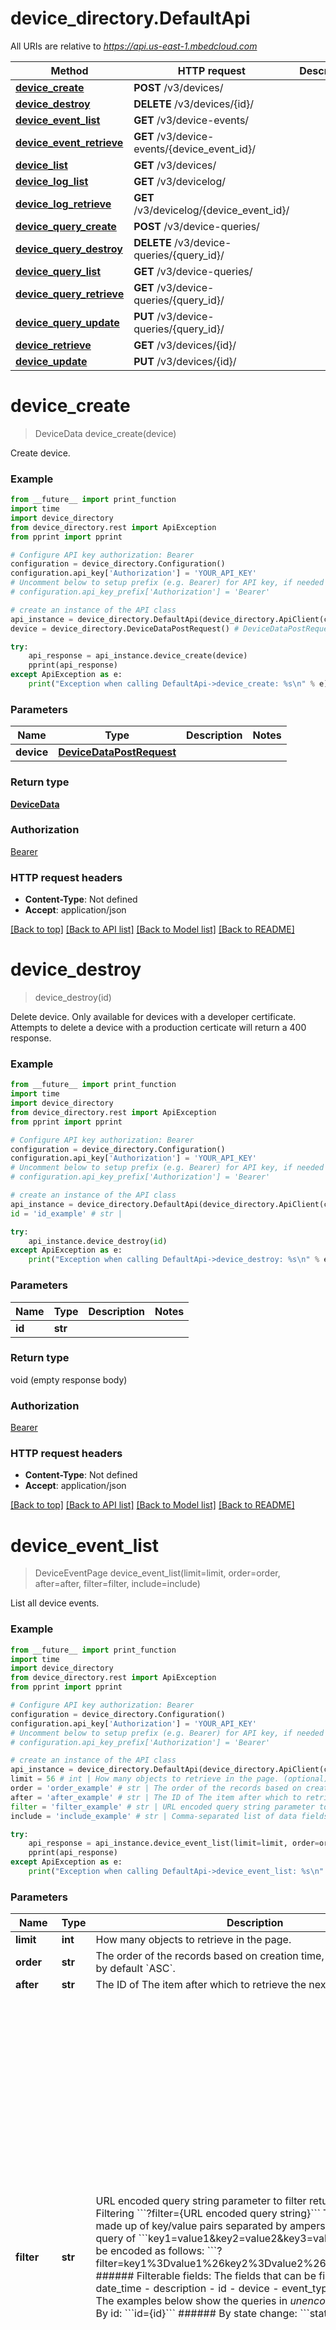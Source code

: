 # device_directory.DefaultApi

All URIs are relative to *https://api.us-east-1.mbedcloud.com*

Method | HTTP request | Description
------------- | ------------- | -------------
[**device_create**](DefaultApi.md#device_create) | **POST** /v3/devices/ | 
[**device_destroy**](DefaultApi.md#device_destroy) | **DELETE** /v3/devices/{id}/ | 
[**device_event_list**](DefaultApi.md#device_event_list) | **GET** /v3/device-events/ | 
[**device_event_retrieve**](DefaultApi.md#device_event_retrieve) | **GET** /v3/device-events/{device_event_id}/ | 
[**device_list**](DefaultApi.md#device_list) | **GET** /v3/devices/ | 
[**device_log_list**](DefaultApi.md#device_log_list) | **GET** /v3/devicelog/ | 
[**device_log_retrieve**](DefaultApi.md#device_log_retrieve) | **GET** /v3/devicelog/{device_event_id}/ | 
[**device_query_create**](DefaultApi.md#device_query_create) | **POST** /v3/device-queries/ | 
[**device_query_destroy**](DefaultApi.md#device_query_destroy) | **DELETE** /v3/device-queries/{query_id}/ | 
[**device_query_list**](DefaultApi.md#device_query_list) | **GET** /v3/device-queries/ | 
[**device_query_retrieve**](DefaultApi.md#device_query_retrieve) | **GET** /v3/device-queries/{query_id}/ | 
[**device_query_update**](DefaultApi.md#device_query_update) | **PUT** /v3/device-queries/{query_id}/ | 
[**device_retrieve**](DefaultApi.md#device_retrieve) | **GET** /v3/devices/{id}/ | 
[**device_update**](DefaultApi.md#device_update) | **PUT** /v3/devices/{id}/ | 


# **device_create**
> DeviceData device_create(device)



Create device.

### Example 
```python
from __future__ import print_function
import time
import device_directory
from device_directory.rest import ApiException
from pprint import pprint

# Configure API key authorization: Bearer
configuration = device_directory.Configuration()
configuration.api_key['Authorization'] = 'YOUR_API_KEY'
# Uncomment below to setup prefix (e.g. Bearer) for API key, if needed
# configuration.api_key_prefix['Authorization'] = 'Bearer'

# create an instance of the API class
api_instance = device_directory.DefaultApi(device_directory.ApiClient(configuration))
device = device_directory.DeviceDataPostRequest() # DeviceDataPostRequest | 

try: 
    api_response = api_instance.device_create(device)
    pprint(api_response)
except ApiException as e:
    print("Exception when calling DefaultApi->device_create: %s\n" % e)
```

### Parameters

Name | Type | Description  | Notes
------------- | ------------- | ------------- | -------------
 **device** | [**DeviceDataPostRequest**](DeviceDataPostRequest.md)|  | 

### Return type

[**DeviceData**](DeviceData.md)

### Authorization

[Bearer](../README.md#Bearer)

### HTTP request headers

 - **Content-Type**: Not defined
 - **Accept**: application/json

[[Back to top]](#) [[Back to API list]](../README.md#documentation-for-api-endpoints) [[Back to Model list]](../README.md#documentation-for-models) [[Back to README]](../README.md)

# **device_destroy**
> device_destroy(id)



Delete device. Only available for devices with a developer certificate. Attempts to delete a device with a production certicate will return a 400 response.

### Example 
```python
from __future__ import print_function
import time
import device_directory
from device_directory.rest import ApiException
from pprint import pprint

# Configure API key authorization: Bearer
configuration = device_directory.Configuration()
configuration.api_key['Authorization'] = 'YOUR_API_KEY'
# Uncomment below to setup prefix (e.g. Bearer) for API key, if needed
# configuration.api_key_prefix['Authorization'] = 'Bearer'

# create an instance of the API class
api_instance = device_directory.DefaultApi(device_directory.ApiClient(configuration))
id = 'id_example' # str | 

try: 
    api_instance.device_destroy(id)
except ApiException as e:
    print("Exception when calling DefaultApi->device_destroy: %s\n" % e)
```

### Parameters

Name | Type | Description  | Notes
------------- | ------------- | ------------- | -------------
 **id** | **str**|  | 

### Return type

void (empty response body)

### Authorization

[Bearer](../README.md#Bearer)

### HTTP request headers

 - **Content-Type**: Not defined
 - **Accept**: application/json

[[Back to top]](#) [[Back to API list]](../README.md#documentation-for-api-endpoints) [[Back to Model list]](../README.md#documentation-for-models) [[Back to README]](../README.md)

# **device_event_list**
> DeviceEventPage device_event_list(limit=limit, order=order, after=after, filter=filter, include=include)



List all device events.

### Example 
```python
from __future__ import print_function
import time
import device_directory
from device_directory.rest import ApiException
from pprint import pprint

# Configure API key authorization: Bearer
configuration = device_directory.Configuration()
configuration.api_key['Authorization'] = 'YOUR_API_KEY'
# Uncomment below to setup prefix (e.g. Bearer) for API key, if needed
# configuration.api_key_prefix['Authorization'] = 'Bearer'

# create an instance of the API class
api_instance = device_directory.DefaultApi(device_directory.ApiClient(configuration))
limit = 56 # int | How many objects to retrieve in the page. (optional)
order = 'order_example' # str | The order of the records based on creation time, `ASC` or `DESC`; by default `ASC`. (optional)
after = 'after_example' # str | The ID of The item after which to retrieve the next page. (optional)
filter = 'filter_example' # str | URL encoded query string parameter to filter returned data.  ##### Filtering ```?filter={URL encoded query string}```  The query string is made up of key/value pairs separated by ampersands. So for a query of ```key1=value1&key2=value2&key3=value3``` this would be encoded as follows: ```?filter=key1%3Dvalue1%26key2%3Dvalue2%26key3%3Dvalue3```  ###### Filterable fields:  The fields that can be filtered on are:  - date_time - description - id - device - event_type - state_change  The examples below show the queries in *unencoded* form.  ###### By id: ```id={id}```  ###### By state change: ```state_change=[True|False]```  ###### By event type: ```event_type={value}```  ###### On date-time fields: Date-time fields should be specified in UTC RFC3339 format ```YYYY-MM-DDThh:mm:ss.msZ```. There are three permitted variations:  * UTC RFC3339 with milliseconds e.g. 2016-11-30T16:25:12.1234Z * UTC RFC3339 without milliseconds e.g. 2016-11-30T16:25:12Z * UTC RFC3339 shortened - without milliseconds and punctuation e.g. 20161130T162512Z  Date-time filtering supports three operators:  * equality * greater than or equal to &ndash; field name suffixed with ```__gte``` * less than or equal to &ndash; field name suffixed with ```__lte```  Lower and upper limits to a date-time range may be specified by including both the ```__gte``` and ```__lte``` forms in the filter.  ```{field name}[|__lte|__gte]={UTC RFC3339 date-time}```  ##### Multi-field example  ```id=0158d38771f70000000000010010038c&state_change=True&date_time__gte=2016-11-30T16:25:12.1234Z```  Encoded:  ```?filter=id%3D0158d38771f70000000000010010038c%26state_change%3DTrue%26date_time__gte%3D2016-11-30T16%3A25%3A12.1234Z```  ##### Filtering with filter operators  String field filtering supports the following operators:  * equality: `__eq` * non-equality: `__neq` * in : `__in` * not in: `__nin`  For `__in` and `__nin` filters list of parameters must be comma-separated:  `event_type__in=update.device.device-created,update.device.device-updated` (optional)
include = 'include_example' # str | Comma-separated list of data fields to return. Currently supported: `total_count` (optional)

try: 
    api_response = api_instance.device_event_list(limit=limit, order=order, after=after, filter=filter, include=include)
    pprint(api_response)
except ApiException as e:
    print("Exception when calling DefaultApi->device_event_list: %s\n" % e)
```

### Parameters

Name | Type | Description  | Notes
------------- | ------------- | ------------- | -------------
 **limit** | **int**| How many objects to retrieve in the page. | [optional] 
 **order** | **str**| The order of the records based on creation time, &#x60;ASC&#x60; or &#x60;DESC&#x60;; by default &#x60;ASC&#x60;. | [optional] 
 **after** | **str**| The ID of The item after which to retrieve the next page. | [optional] 
 **filter** | **str**| URL encoded query string parameter to filter returned data.  ##### Filtering &#x60;&#x60;&#x60;?filter&#x3D;{URL encoded query string}&#x60;&#x60;&#x60;  The query string is made up of key/value pairs separated by ampersands. So for a query of &#x60;&#x60;&#x60;key1&#x3D;value1&amp;key2&#x3D;value2&amp;key3&#x3D;value3&#x60;&#x60;&#x60; this would be encoded as follows: &#x60;&#x60;&#x60;?filter&#x3D;key1%3Dvalue1%26key2%3Dvalue2%26key3%3Dvalue3&#x60;&#x60;&#x60;  ###### Filterable fields:  The fields that can be filtered on are:  - date_time - description - id - device - event_type - state_change  The examples below show the queries in *unencoded* form.  ###### By id: &#x60;&#x60;&#x60;id&#x3D;{id}&#x60;&#x60;&#x60;  ###### By state change: &#x60;&#x60;&#x60;state_change&#x3D;[True|False]&#x60;&#x60;&#x60;  ###### By event type: &#x60;&#x60;&#x60;event_type&#x3D;{value}&#x60;&#x60;&#x60;  ###### On date-time fields: Date-time fields should be specified in UTC RFC3339 format &#x60;&#x60;&#x60;YYYY-MM-DDThh:mm:ss.msZ&#x60;&#x60;&#x60;. There are three permitted variations:  * UTC RFC3339 with milliseconds e.g. 2016-11-30T16:25:12.1234Z * UTC RFC3339 without milliseconds e.g. 2016-11-30T16:25:12Z * UTC RFC3339 shortened - without milliseconds and punctuation e.g. 20161130T162512Z  Date-time filtering supports three operators:  * equality * greater than or equal to &amp;ndash; field name suffixed with &#x60;&#x60;&#x60;__gte&#x60;&#x60;&#x60; * less than or equal to &amp;ndash; field name suffixed with &#x60;&#x60;&#x60;__lte&#x60;&#x60;&#x60;  Lower and upper limits to a date-time range may be specified by including both the &#x60;&#x60;&#x60;__gte&#x60;&#x60;&#x60; and &#x60;&#x60;&#x60;__lte&#x60;&#x60;&#x60; forms in the filter.  &#x60;&#x60;&#x60;{field name}[|__lte|__gte]&#x3D;{UTC RFC3339 date-time}&#x60;&#x60;&#x60;  ##### Multi-field example  &#x60;&#x60;&#x60;id&#x3D;0158d38771f70000000000010010038c&amp;state_change&#x3D;True&amp;date_time__gte&#x3D;2016-11-30T16:25:12.1234Z&#x60;&#x60;&#x60;  Encoded:  &#x60;&#x60;&#x60;?filter&#x3D;id%3D0158d38771f70000000000010010038c%26state_change%3DTrue%26date_time__gte%3D2016-11-30T16%3A25%3A12.1234Z&#x60;&#x60;&#x60;  ##### Filtering with filter operators  String field filtering supports the following operators:  * equality: &#x60;__eq&#x60; * non-equality: &#x60;__neq&#x60; * in : &#x60;__in&#x60; * not in: &#x60;__nin&#x60;  For &#x60;__in&#x60; and &#x60;__nin&#x60; filters list of parameters must be comma-separated:  &#x60;event_type__in&#x3D;update.device.device-created,update.device.device-updated&#x60; | [optional] 
 **include** | **str**| Comma-separated list of data fields to return. Currently supported: &#x60;total_count&#x60; | [optional] 

### Return type

[**DeviceEventPage**](DeviceEventPage.md)

### Authorization

[Bearer](../README.md#Bearer)

### HTTP request headers

 - **Content-Type**: Not defined
 - **Accept**: application/json

[[Back to top]](#) [[Back to API list]](../README.md#documentation-for-api-endpoints) [[Back to Model list]](../README.md#documentation-for-models) [[Back to README]](../README.md)

# **device_event_retrieve**
> DeviceEventData device_event_retrieve(device_event_id)



Retrieve device event.

### Example 
```python
from __future__ import print_function
import time
import device_directory
from device_directory.rest import ApiException
from pprint import pprint

# Configure API key authorization: Bearer
configuration = device_directory.Configuration()
configuration.api_key['Authorization'] = 'YOUR_API_KEY'
# Uncomment below to setup prefix (e.g. Bearer) for API key, if needed
# configuration.api_key_prefix['Authorization'] = 'Bearer'

# create an instance of the API class
api_instance = device_directory.DefaultApi(device_directory.ApiClient(configuration))
device_event_id = 'device_event_id_example' # str | 

try: 
    api_response = api_instance.device_event_retrieve(device_event_id)
    pprint(api_response)
except ApiException as e:
    print("Exception when calling DefaultApi->device_event_retrieve: %s\n" % e)
```

### Parameters

Name | Type | Description  | Notes
------------- | ------------- | ------------- | -------------
 **device_event_id** | **str**|  | 

### Return type

[**DeviceEventData**](DeviceEventData.md)

### Authorization

[Bearer](../README.md#Bearer)

### HTTP request headers

 - **Content-Type**: Not defined
 - **Accept**: application/json

[[Back to top]](#) [[Back to API list]](../README.md#documentation-for-api-endpoints) [[Back to Model list]](../README.md#documentation-for-models) [[Back to README]](../README.md)

# **device_list**
> DevicePage device_list(limit=limit, order=order, after=after, filter=filter, include=include)



List all devices.

### Example 
```python
from __future__ import print_function
import time
import device_directory
from device_directory.rest import ApiException
from pprint import pprint

# Configure API key authorization: Bearer
configuration = device_directory.Configuration()
configuration.api_key['Authorization'] = 'YOUR_API_KEY'
# Uncomment below to setup prefix (e.g. Bearer) for API key, if needed
# configuration.api_key_prefix['Authorization'] = 'Bearer'

# create an instance of the API class
api_instance = device_directory.DefaultApi(device_directory.ApiClient(configuration))
limit = 56 # int | How many objects to retrieve in the page. (optional)
order = 'order_example' # str | The order of the records based on creation time, `ASC` or `DESC`; by default `ASC`. (optional)
after = 'after_example' # str | The ID of The item after which to retrieve the next page. (optional)
filter = 'filter_example' # str | URL encoded query string parameter to filter returned data.  ##### Filtering ```?filter={URL encoded query string}```  The query string is made up of key/value pairs separated by ampersands. So for a query of ```key1=value1&key2=value2&key3=value3``` this would be encoded as follows: ```?filter=key1%3Dvalue1%26key2%3Dvalue2%26key3%3Dvalue3```  ###### Filterable fields:  The below table lists all the fields that can be filtered on with certain filters:  |           Field           | = / __eq / __neq | __in /  __nin | __lte / __gte | |:-------------------------:|:----------------:|:-------------:|:-------------:| |         account_id        |         ✓        |       ✓       |               | |        auto_update        |         ✓        |               |               | | bootstrap_expiration_date |         ✓        |       ✓       |       ✓       | |   bootstrapped_timestamp  |         ✓        |       ✓       |       ✓       | |           ca_id           |         ✓        |       ✓       |               | | connector_expiration_date |         ✓        |       ✓       |       ✓       | |         created_at        |         ✓        |       ✓       |       ✓       | |     custom_attributes     |         ✓        |               |               | |       deployed_state      |         ✓        |       ✓       |               | |         deployment        |         ✓        |       ✓       |               | |        description        |         ✓        |       ✓       |               | |        device_class       |         ✓        |       ✓       |               | |   device_execution_mode   |         ✓        |               |               | |         device_key        |         ✓        |       ✓       |               | |       endpoint_name       |         ✓        |       ✓       |               | |       endpoint_type       |         ✓        |       ✓       |               | |  enrolment_list_timestamp |         ✓        |       ✓       |       ✓       | |            etag           |         ✓        |       ✓       |       ✓       | |     firmware_checksum     |         ✓        |       ✓       |               | |        host_gateway       |         ✓        |       ✓       |               | |             id            |         ✓        |       ✓       |               | |          manifest         |         ✓        |       ✓       |               | |     manifest_timestamp    |         ✓        |       ✓       |       ✓       | |         mechanism         |         ✓        |       ✓       |               | |       mechanism_url       |         ✓        |       ✓       |               | |            name           |         ✓        |       ✓       |               | |       serial_number       |         ✓        |       ✓       |               | |           state           |         ✓        |       ✓       |               | |         updated_at        |         ✓        |       ✓       |       ✓       | |         vendor_id         |         ✓        |       ✓       |               |   The examples below show the queries in *unencoded* form.  ###### By device properties (all properties are filterable): ```state=[unenrolled|cloud_enrolling|bootstrapped|registered]```  ```device_class={value}```  ###### On date-time fields: Date-time fields should be specified in UTC RFC3339 format ```YYYY-MM-DDThh:mm:ss.msZ```. There are three permitted variations:  * UTC RFC3339 with milliseconds e.g. 2016-11-30T16:25:12.1234Z * UTC RFC3339 without milliseconds e.g. 2016-11-30T16:25:12Z * UTC RFC3339 shortened - without milliseconds and punctuation e.g. 20161130T162512Z  Date-time filtering supports three operators:  * equality * greater than or equal to &ndash; field name suffixed with ```__gte``` * less than or equal to &ndash; field name suffixed with ```__lte```  Lower and upper limits to a date-time range may be specified by including both the ```__gte``` and ```__lte``` forms in the filter.  ```{field name}[|__lte|__gte]={UTC RFC3339 date-time}```  ###### On device custom attributes:  ```custom_attributes__{param}={value}``` ```custom_attributes__tag=TAG1```  ##### Multi-field example  ```state=bootstrapped&created_at__gte=2016-11-30T16:25:12.1234Z&created_at__lte=2016-12-30T00:00:00Z```  Encoded:  ```?filter=state%3Dbootstrapped%26created_at__gte%3D2016-11-30T16%3A25%3A12.1234Z%26created_at__lte%3D2016-11-30T00%3A00%3A00Z```  ##### Filtering with filter operators  String field filtering supports the following operators:  * equality: `__eq` * non-equality: `__neq` * in : `__in` * not in: `__nin`  For `__in` and `__nin` filters list of parameters must be comma-separated:  `state__nin=unenrolled,dergistered` (optional)
include = 'include_example' # str | Comma-separated list of data fields to return. Currently supported: `total_count`. (optional)

try: 
    api_response = api_instance.device_list(limit=limit, order=order, after=after, filter=filter, include=include)
    pprint(api_response)
except ApiException as e:
    print("Exception when calling DefaultApi->device_list: %s\n" % e)
```

### Parameters

Name | Type | Description  | Notes
------------- | ------------- | ------------- | -------------
 **limit** | **int**| How many objects to retrieve in the page. | [optional] 
 **order** | **str**| The order of the records based on creation time, &#x60;ASC&#x60; or &#x60;DESC&#x60;; by default &#x60;ASC&#x60;. | [optional] 
 **after** | **str**| The ID of The item after which to retrieve the next page. | [optional] 
 **filter** | **str**| URL encoded query string parameter to filter returned data.  ##### Filtering &#x60;&#x60;&#x60;?filter&#x3D;{URL encoded query string}&#x60;&#x60;&#x60;  The query string is made up of key/value pairs separated by ampersands. So for a query of &#x60;&#x60;&#x60;key1&#x3D;value1&amp;key2&#x3D;value2&amp;key3&#x3D;value3&#x60;&#x60;&#x60; this would be encoded as follows: &#x60;&#x60;&#x60;?filter&#x3D;key1%3Dvalue1%26key2%3Dvalue2%26key3%3Dvalue3&#x60;&#x60;&#x60;  ###### Filterable fields:  The below table lists all the fields that can be filtered on with certain filters:  |           Field           | &#x3D; / __eq / __neq | __in /  __nin | __lte / __gte | |:-------------------------:|:----------------:|:-------------:|:-------------:| |         account_id        |         ✓        |       ✓       |               | |        auto_update        |         ✓        |               |               | | bootstrap_expiration_date |         ✓        |       ✓       |       ✓       | |   bootstrapped_timestamp  |         ✓        |       ✓       |       ✓       | |           ca_id           |         ✓        |       ✓       |               | | connector_expiration_date |         ✓        |       ✓       |       ✓       | |         created_at        |         ✓        |       ✓       |       ✓       | |     custom_attributes     |         ✓        |               |               | |       deployed_state      |         ✓        |       ✓       |               | |         deployment        |         ✓        |       ✓       |               | |        description        |         ✓        |       ✓       |               | |        device_class       |         ✓        |       ✓       |               | |   device_execution_mode   |         ✓        |               |               | |         device_key        |         ✓        |       ✓       |               | |       endpoint_name       |         ✓        |       ✓       |               | |       endpoint_type       |         ✓        |       ✓       |               | |  enrolment_list_timestamp |         ✓        |       ✓       |       ✓       | |            etag           |         ✓        |       ✓       |       ✓       | |     firmware_checksum     |         ✓        |       ✓       |               | |        host_gateway       |         ✓        |       ✓       |               | |             id            |         ✓        |       ✓       |               | |          manifest         |         ✓        |       ✓       |               | |     manifest_timestamp    |         ✓        |       ✓       |       ✓       | |         mechanism         |         ✓        |       ✓       |               | |       mechanism_url       |         ✓        |       ✓       |               | |            name           |         ✓        |       ✓       |               | |       serial_number       |         ✓        |       ✓       |               | |           state           |         ✓        |       ✓       |               | |         updated_at        |         ✓        |       ✓       |       ✓       | |         vendor_id         |         ✓        |       ✓       |               |   The examples below show the queries in *unencoded* form.  ###### By device properties (all properties are filterable): &#x60;&#x60;&#x60;state&#x3D;[unenrolled|cloud_enrolling|bootstrapped|registered]&#x60;&#x60;&#x60;  &#x60;&#x60;&#x60;device_class&#x3D;{value}&#x60;&#x60;&#x60;  ###### On date-time fields: Date-time fields should be specified in UTC RFC3339 format &#x60;&#x60;&#x60;YYYY-MM-DDThh:mm:ss.msZ&#x60;&#x60;&#x60;. There are three permitted variations:  * UTC RFC3339 with milliseconds e.g. 2016-11-30T16:25:12.1234Z * UTC RFC3339 without milliseconds e.g. 2016-11-30T16:25:12Z * UTC RFC3339 shortened - without milliseconds and punctuation e.g. 20161130T162512Z  Date-time filtering supports three operators:  * equality * greater than or equal to &amp;ndash; field name suffixed with &#x60;&#x60;&#x60;__gte&#x60;&#x60;&#x60; * less than or equal to &amp;ndash; field name suffixed with &#x60;&#x60;&#x60;__lte&#x60;&#x60;&#x60;  Lower and upper limits to a date-time range may be specified by including both the &#x60;&#x60;&#x60;__gte&#x60;&#x60;&#x60; and &#x60;&#x60;&#x60;__lte&#x60;&#x60;&#x60; forms in the filter.  &#x60;&#x60;&#x60;{field name}[|__lte|__gte]&#x3D;{UTC RFC3339 date-time}&#x60;&#x60;&#x60;  ###### On device custom attributes:  &#x60;&#x60;&#x60;custom_attributes__{param}&#x3D;{value}&#x60;&#x60;&#x60; &#x60;&#x60;&#x60;custom_attributes__tag&#x3D;TAG1&#x60;&#x60;&#x60;  ##### Multi-field example  &#x60;&#x60;&#x60;state&#x3D;bootstrapped&amp;created_at__gte&#x3D;2016-11-30T16:25:12.1234Z&amp;created_at__lte&#x3D;2016-12-30T00:00:00Z&#x60;&#x60;&#x60;  Encoded:  &#x60;&#x60;&#x60;?filter&#x3D;state%3Dbootstrapped%26created_at__gte%3D2016-11-30T16%3A25%3A12.1234Z%26created_at__lte%3D2016-11-30T00%3A00%3A00Z&#x60;&#x60;&#x60;  ##### Filtering with filter operators  String field filtering supports the following operators:  * equality: &#x60;__eq&#x60; * non-equality: &#x60;__neq&#x60; * in : &#x60;__in&#x60; * not in: &#x60;__nin&#x60;  For &#x60;__in&#x60; and &#x60;__nin&#x60; filters list of parameters must be comma-separated:  &#x60;state__nin&#x3D;unenrolled,dergistered&#x60; | [optional] 
 **include** | **str**| Comma-separated list of data fields to return. Currently supported: &#x60;total_count&#x60;. | [optional] 

### Return type

[**DevicePage**](DevicePage.md)

### Authorization

[Bearer](../README.md#Bearer)

### HTTP request headers

 - **Content-Type**: Not defined
 - **Accept**: application/json

[[Back to top]](#) [[Back to API list]](../README.md#documentation-for-api-endpoints) [[Back to Model list]](../README.md#documentation-for-models) [[Back to README]](../README.md)

# **device_log_list**
> DeviceEventPage device_log_list(limit=limit, order=order, after=after, filter=filter, include=include)



DEPRECATED: List all device events. Use `/v3/device-events/` instead.

### Example 
```python
from __future__ import print_function
import time
import device_directory
from device_directory.rest import ApiException
from pprint import pprint

# Configure API key authorization: Bearer
configuration = device_directory.Configuration()
configuration.api_key['Authorization'] = 'YOUR_API_KEY'
# Uncomment below to setup prefix (e.g. Bearer) for API key, if needed
# configuration.api_key_prefix['Authorization'] = 'Bearer'

# create an instance of the API class
api_instance = device_directory.DefaultApi(device_directory.ApiClient(configuration))
limit = 56 # int | How many objects to retrieve in the page. (optional)
order = 'order_example' # str | The order of the records based on creation time, `ASC` or `DESC`; by default `ASC`. (optional)
after = 'after_example' # str | The ID of The item after which to retrieve the next page. (optional)
filter = 'filter_example' # str | URL encoded query string parameter to filter returned data.  ##### Filtering ```?filter={URL encoded query string}```  The query string is made up of key/value pairs separated by ampersands. So for a query of ```key1=value1&key2=value2&key3=value3``` this would be encoded as follows: ```?filter=key1%3Dvalue1%26key2%3Dvalue2%26key3%3Dvalue3```  ###### Filterable fields:  The below table lists all the fields that can be filtered on with certain filters:  |     Field    | = / __eq / __neq | __in /  __nin | __lte / __gte | |:------------:|:----------------:|:-------------:|:-------------:| |   date_time  |         ✓        |       ✓       |       ✓       | |  description |         ✓        |       ✓       |               | |      id      |         ✓        |       ✓       |               | |    device    |         ✓        |       ✓       |               | |  event_type  |         ✓        |       ✓       |               | | state_change |         ✓        |               |               |   The examples below show the queries in *unencoded* form.  ###### By id: ```id={id}```  ###### By state change: ```state_change=[True|False]```  ###### By event type: ```event_type={value}```  ###### On date-time fields: Date-time fields should be specified in UTC RFC3339 format ```YYYY-MM-DDThh:mm:ss.msZ```. There are three permitted variations:  * UTC RFC3339 with milliseconds e.g. 2016-11-30T16:25:12.1234Z * UTC RFC3339 without milliseconds e.g. 2016-11-30T16:25:12Z * UTC RFC3339 shortened - without milliseconds and punctuation e.g. 20161130T162512Z  Date-time filtering supports three operators:  * equality * greater than or equal to &ndash; field name suffixed with ```__gte``` * less than or equal to &ndash; field name suffixed with ```__lte```  Lower and upper limits to a date-time range may be specified by including both the ```__gte``` and ```__lte``` forms in the filter.  ```{field name}[|__lte|__gte]={UTC RFC3339 date-time}```  ##### Multi-field example  ```id=0158d38771f70000000000010010038c&state_change=True&date_time__gte=2016-11-30T16:25:12.1234Z```  Encoded:  ```?filter=id%3D0158d38771f70000000000010010038c%26state_change%3DTrue%26date_time__gte%3D2016-11-30T16%3A25%3A12.1234Z```  ##### Filtering with filter operators  String field filtering supports the following operators:  * equality: `__eq` * non-equality: `__neq` * in : `__in` * not in: `__nin`  For `__in` and `__nin` filters list of parameters must be comma-separated:  `event_type__in=update.device.device-created,update.device.device-updated` (optional)
include = 'include_example' # str | Comma-separated list of data fields to return. Currently supported: `total_count`. (optional)

try: 
    api_response = api_instance.device_log_list(limit=limit, order=order, after=after, filter=filter, include=include)
    pprint(api_response)
except ApiException as e:
    print("Exception when calling DefaultApi->device_log_list: %s\n" % e)
```

### Parameters

Name | Type | Description  | Notes
------------- | ------------- | ------------- | -------------
 **limit** | **int**| How many objects to retrieve in the page. | [optional] 
 **order** | **str**| The order of the records based on creation time, &#x60;ASC&#x60; or &#x60;DESC&#x60;; by default &#x60;ASC&#x60;. | [optional] 
 **after** | **str**| The ID of The item after which to retrieve the next page. | [optional] 
 **filter** | **str**| URL encoded query string parameter to filter returned data.  ##### Filtering &#x60;&#x60;&#x60;?filter&#x3D;{URL encoded query string}&#x60;&#x60;&#x60;  The query string is made up of key/value pairs separated by ampersands. So for a query of &#x60;&#x60;&#x60;key1&#x3D;value1&amp;key2&#x3D;value2&amp;key3&#x3D;value3&#x60;&#x60;&#x60; this would be encoded as follows: &#x60;&#x60;&#x60;?filter&#x3D;key1%3Dvalue1%26key2%3Dvalue2%26key3%3Dvalue3&#x60;&#x60;&#x60;  ###### Filterable fields:  The below table lists all the fields that can be filtered on with certain filters:  |     Field    | &#x3D; / __eq / __neq | __in /  __nin | __lte / __gte | |:------------:|:----------------:|:-------------:|:-------------:| |   date_time  |         ✓        |       ✓       |       ✓       | |  description |         ✓        |       ✓       |               | |      id      |         ✓        |       ✓       |               | |    device    |         ✓        |       ✓       |               | |  event_type  |         ✓        |       ✓       |               | | state_change |         ✓        |               |               |   The examples below show the queries in *unencoded* form.  ###### By id: &#x60;&#x60;&#x60;id&#x3D;{id}&#x60;&#x60;&#x60;  ###### By state change: &#x60;&#x60;&#x60;state_change&#x3D;[True|False]&#x60;&#x60;&#x60;  ###### By event type: &#x60;&#x60;&#x60;event_type&#x3D;{value}&#x60;&#x60;&#x60;  ###### On date-time fields: Date-time fields should be specified in UTC RFC3339 format &#x60;&#x60;&#x60;YYYY-MM-DDThh:mm:ss.msZ&#x60;&#x60;&#x60;. There are three permitted variations:  * UTC RFC3339 with milliseconds e.g. 2016-11-30T16:25:12.1234Z * UTC RFC3339 without milliseconds e.g. 2016-11-30T16:25:12Z * UTC RFC3339 shortened - without milliseconds and punctuation e.g. 20161130T162512Z  Date-time filtering supports three operators:  * equality * greater than or equal to &amp;ndash; field name suffixed with &#x60;&#x60;&#x60;__gte&#x60;&#x60;&#x60; * less than or equal to &amp;ndash; field name suffixed with &#x60;&#x60;&#x60;__lte&#x60;&#x60;&#x60;  Lower and upper limits to a date-time range may be specified by including both the &#x60;&#x60;&#x60;__gte&#x60;&#x60;&#x60; and &#x60;&#x60;&#x60;__lte&#x60;&#x60;&#x60; forms in the filter.  &#x60;&#x60;&#x60;{field name}[|__lte|__gte]&#x3D;{UTC RFC3339 date-time}&#x60;&#x60;&#x60;  ##### Multi-field example  &#x60;&#x60;&#x60;id&#x3D;0158d38771f70000000000010010038c&amp;state_change&#x3D;True&amp;date_time__gte&#x3D;2016-11-30T16:25:12.1234Z&#x60;&#x60;&#x60;  Encoded:  &#x60;&#x60;&#x60;?filter&#x3D;id%3D0158d38771f70000000000010010038c%26state_change%3DTrue%26date_time__gte%3D2016-11-30T16%3A25%3A12.1234Z&#x60;&#x60;&#x60;  ##### Filtering with filter operators  String field filtering supports the following operators:  * equality: &#x60;__eq&#x60; * non-equality: &#x60;__neq&#x60; * in : &#x60;__in&#x60; * not in: &#x60;__nin&#x60;  For &#x60;__in&#x60; and &#x60;__nin&#x60; filters list of parameters must be comma-separated:  &#x60;event_type__in&#x3D;update.device.device-created,update.device.device-updated&#x60; | [optional] 
 **include** | **str**| Comma-separated list of data fields to return. Currently supported: &#x60;total_count&#x60;. | [optional] 

### Return type

[**DeviceEventPage**](DeviceEventPage.md)

### Authorization

[Bearer](../README.md#Bearer)

### HTTP request headers

 - **Content-Type**: Not defined
 - **Accept**: application/json

[[Back to top]](#) [[Back to API list]](../README.md#documentation-for-api-endpoints) [[Back to Model list]](../README.md#documentation-for-models) [[Back to README]](../README.md)

# **device_log_retrieve**
> DeviceEventData device_log_retrieve(device_event_id)



Retrieve device event (deprecated, use /v3/device-events/{device_event_id}/ instead)

### Example 
```python
from __future__ import print_function
import time
import device_directory
from device_directory.rest import ApiException
from pprint import pprint

# Configure API key authorization: Bearer
configuration = device_directory.Configuration()
configuration.api_key['Authorization'] = 'YOUR_API_KEY'
# Uncomment below to setup prefix (e.g. Bearer) for API key, if needed
# configuration.api_key_prefix['Authorization'] = 'Bearer'

# create an instance of the API class
api_instance = device_directory.DefaultApi(device_directory.ApiClient(configuration))
device_event_id = 'device_event_id_example' # str | 

try: 
    api_response = api_instance.device_log_retrieve(device_event_id)
    pprint(api_response)
except ApiException as e:
    print("Exception when calling DefaultApi->device_log_retrieve: %s\n" % e)
```

### Parameters

Name | Type | Description  | Notes
------------- | ------------- | ------------- | -------------
 **device_event_id** | **str**|  | 

### Return type

[**DeviceEventData**](DeviceEventData.md)

### Authorization

[Bearer](../README.md#Bearer)

### HTTP request headers

 - **Content-Type**: Not defined
 - **Accept**: application/json

[[Back to top]](#) [[Back to API list]](../README.md#documentation-for-api-endpoints) [[Back to Model list]](../README.md#documentation-for-models) [[Back to README]](../README.md)

# **device_query_create**
> DeviceQuery device_query_create(device)



Create device query.

### Example 
```python
from __future__ import print_function
import time
import device_directory
from device_directory.rest import ApiException
from pprint import pprint

# Configure API key authorization: Bearer
configuration = device_directory.Configuration()
configuration.api_key['Authorization'] = 'YOUR_API_KEY'
# Uncomment below to setup prefix (e.g. Bearer) for API key, if needed
# configuration.api_key_prefix['Authorization'] = 'Bearer'

# create an instance of the API class
api_instance = device_directory.DefaultApi(device_directory.ApiClient(configuration))
device = device_directory.DeviceQueryPostPutRequest() # DeviceQueryPostPutRequest | 

try: 
    api_response = api_instance.device_query_create(device)
    pprint(api_response)
except ApiException as e:
    print("Exception when calling DefaultApi->device_query_create: %s\n" % e)
```

### Parameters

Name | Type | Description  | Notes
------------- | ------------- | ------------- | -------------
 **device** | [**DeviceQueryPostPutRequest**](DeviceQueryPostPutRequest.md)|  | 

### Return type

[**DeviceQuery**](DeviceQuery.md)

### Authorization

[Bearer](../README.md#Bearer)

### HTTP request headers

 - **Content-Type**: Not defined
 - **Accept**: application/json

[[Back to top]](#) [[Back to API list]](../README.md#documentation-for-api-endpoints) [[Back to Model list]](../README.md#documentation-for-models) [[Back to README]](../README.md)

# **device_query_destroy**
> device_query_destroy(query_id)



Delete device query.

### Example 
```python
from __future__ import print_function
import time
import device_directory
from device_directory.rest import ApiException
from pprint import pprint

# Configure API key authorization: Bearer
configuration = device_directory.Configuration()
configuration.api_key['Authorization'] = 'YOUR_API_KEY'
# Uncomment below to setup prefix (e.g. Bearer) for API key, if needed
# configuration.api_key_prefix['Authorization'] = 'Bearer'

# create an instance of the API class
api_instance = device_directory.DefaultApi(device_directory.ApiClient(configuration))
query_id = 'query_id_example' # str | 

try: 
    api_instance.device_query_destroy(query_id)
except ApiException as e:
    print("Exception when calling DefaultApi->device_query_destroy: %s\n" % e)
```

### Parameters

Name | Type | Description  | Notes
------------- | ------------- | ------------- | -------------
 **query_id** | **str**|  | 

### Return type

void (empty response body)

### Authorization

[Bearer](../README.md#Bearer)

### HTTP request headers

 - **Content-Type**: Not defined
 - **Accept**: application/json

[[Back to top]](#) [[Back to API list]](../README.md#documentation-for-api-endpoints) [[Back to Model list]](../README.md#documentation-for-models) [[Back to README]](../README.md)

# **device_query_list**
> DeviceQueryPage device_query_list(limit=limit, order=order, after=after, filter=filter, include=include)



List all device queries. The result will be paged into pages of 100.

### Example 
```python
from __future__ import print_function
import time
import device_directory
from device_directory.rest import ApiException
from pprint import pprint

# Configure API key authorization: Bearer
configuration = device_directory.Configuration()
configuration.api_key['Authorization'] = 'YOUR_API_KEY'
# Uncomment below to setup prefix (e.g. Bearer) for API key, if needed
# configuration.api_key_prefix['Authorization'] = 'Bearer'

# create an instance of the API class
api_instance = device_directory.DefaultApi(device_directory.ApiClient(configuration))
limit = 56 # int | How many objects to retrieve in the page. (optional)
order = 'order_example' # str | The order of the records based on creation time, `ASC` or `DESC`; by default `ASC`. (optional)
after = 'after_example' # str | The ID of The item after which to retrieve the next page. (optional)
filter = 'filter_example' # str | URL encoded query string parameter to filter returned data.  ##### Filtering ```?filter={URL encoded query string}```  The below table lists all the fields that can be filtered on with certain filters:  |    Field   | = / __eq / __neq | __in /  __nin | __lte / __gte | |:----------:|:----------------:|:-------------:|:-------------:| | created_at |         ✓        |       ✓       |       ✓       | |    etag    |         ✓        |       ✓       |       ✓       | |     id     |         ✓        |       ✓       |               | |    name    |         ✓        |       ✓       |               | |    query   |         ✓        |       ✓       |               | | updated_at |         ✓        |       ✓       |       ✓       |   The query string is made up of key/value pairs separated by ampersands. So for a query of ```key1=value1&key2=value2&key3=value3``` this would be encoded as follows: ```?filter=key1%3Dvalue1%26key2%3Dvalue2%26key3%3Dvalue3``` The examples below show the queries in *unencoded* form.  ###### By device query properties (all properties are filterable): For example: ```description={value}```  ###### On date-time fields: Date-time fields should be specified in UTC RFC3339 format ```YYYY-MM-DDThh:mm:ss.msZ```. There are three permitted variations:  * UTC RFC3339 with milliseconds e.g. 2016-11-30T16:25:12.1234Z * UTC RFC3339 without milliseconds e.g. 2016-11-30T16:25:12Z * UTC RFC3339 shortened - without milliseconds and punctuation e.g. 20161130T162512Z  Date-time filtering supports three operators:  * equality * greater than or equal to &ndash; field name suffixed with ```__gte``` * less than or equal to &ndash; field name suffixed with ```__lte```  Lower and upper limits to a date-time range may be specified by including both the ```__gte``` and ```__lte``` forms in the filter.  ```{field name}[|__lte|__gte]={UTC RFC3339 date-time}```  ##### Multi-field example  ```query_id=0158d38771f70000000000010010038c&created_at__gte=2016-11-30T16:25:12.1234Z&created_at__lte=2016-12-30T00:00:00Z```  Encoded:  ```filter=query_id%3D0158d38771f70000000000010010038c%26created_at__gte%3D2016-11-30T16%3A25%3A12.1234Z%26created_at__lte%3D2016-11-30T00%3A00%3A00Z```  ##### Filtering with filter operators  String field filtering supports the following operators:  * equality: `__eq` * non-equality: `__neq` * in : `__in` * not in: `__nin`  For `__in` and `__nin` filters list of parameters must be comma-separated:  `name__nin=query1,query2` (optional)
include = 'include_example' # str | Comma-separated list of data fields to return. Currently supported: `total_count`. (optional)

try: 
    api_response = api_instance.device_query_list(limit=limit, order=order, after=after, filter=filter, include=include)
    pprint(api_response)
except ApiException as e:
    print("Exception when calling DefaultApi->device_query_list: %s\n" % e)
```

### Parameters

Name | Type | Description  | Notes
------------- | ------------- | ------------- | -------------
 **limit** | **int**| How many objects to retrieve in the page. | [optional] 
 **order** | **str**| The order of the records based on creation time, &#x60;ASC&#x60; or &#x60;DESC&#x60;; by default &#x60;ASC&#x60;. | [optional] 
 **after** | **str**| The ID of The item after which to retrieve the next page. | [optional] 
 **filter** | **str**| URL encoded query string parameter to filter returned data.  ##### Filtering &#x60;&#x60;&#x60;?filter&#x3D;{URL encoded query string}&#x60;&#x60;&#x60;  The below table lists all the fields that can be filtered on with certain filters:  |    Field   | &#x3D; / __eq / __neq | __in /  __nin | __lte / __gte | |:----------:|:----------------:|:-------------:|:-------------:| | created_at |         ✓        |       ✓       |       ✓       | |    etag    |         ✓        |       ✓       |       ✓       | |     id     |         ✓        |       ✓       |               | |    name    |         ✓        |       ✓       |               | |    query   |         ✓        |       ✓       |               | | updated_at |         ✓        |       ✓       |       ✓       |   The query string is made up of key/value pairs separated by ampersands. So for a query of &#x60;&#x60;&#x60;key1&#x3D;value1&amp;key2&#x3D;value2&amp;key3&#x3D;value3&#x60;&#x60;&#x60; this would be encoded as follows: &#x60;&#x60;&#x60;?filter&#x3D;key1%3Dvalue1%26key2%3Dvalue2%26key3%3Dvalue3&#x60;&#x60;&#x60; The examples below show the queries in *unencoded* form.  ###### By device query properties (all properties are filterable): For example: &#x60;&#x60;&#x60;description&#x3D;{value}&#x60;&#x60;&#x60;  ###### On date-time fields: Date-time fields should be specified in UTC RFC3339 format &#x60;&#x60;&#x60;YYYY-MM-DDThh:mm:ss.msZ&#x60;&#x60;&#x60;. There are three permitted variations:  * UTC RFC3339 with milliseconds e.g. 2016-11-30T16:25:12.1234Z * UTC RFC3339 without milliseconds e.g. 2016-11-30T16:25:12Z * UTC RFC3339 shortened - without milliseconds and punctuation e.g. 20161130T162512Z  Date-time filtering supports three operators:  * equality * greater than or equal to &amp;ndash; field name suffixed with &#x60;&#x60;&#x60;__gte&#x60;&#x60;&#x60; * less than or equal to &amp;ndash; field name suffixed with &#x60;&#x60;&#x60;__lte&#x60;&#x60;&#x60;  Lower and upper limits to a date-time range may be specified by including both the &#x60;&#x60;&#x60;__gte&#x60;&#x60;&#x60; and &#x60;&#x60;&#x60;__lte&#x60;&#x60;&#x60; forms in the filter.  &#x60;&#x60;&#x60;{field name}[|__lte|__gte]&#x3D;{UTC RFC3339 date-time}&#x60;&#x60;&#x60;  ##### Multi-field example  &#x60;&#x60;&#x60;query_id&#x3D;0158d38771f70000000000010010038c&amp;created_at__gte&#x3D;2016-11-30T16:25:12.1234Z&amp;created_at__lte&#x3D;2016-12-30T00:00:00Z&#x60;&#x60;&#x60;  Encoded:  &#x60;&#x60;&#x60;filter&#x3D;query_id%3D0158d38771f70000000000010010038c%26created_at__gte%3D2016-11-30T16%3A25%3A12.1234Z%26created_at__lte%3D2016-11-30T00%3A00%3A00Z&#x60;&#x60;&#x60;  ##### Filtering with filter operators  String field filtering supports the following operators:  * equality: &#x60;__eq&#x60; * non-equality: &#x60;__neq&#x60; * in : &#x60;__in&#x60; * not in: &#x60;__nin&#x60;  For &#x60;__in&#x60; and &#x60;__nin&#x60; filters list of parameters must be comma-separated:  &#x60;name__nin&#x3D;query1,query2&#x60; | [optional] 
 **include** | **str**| Comma-separated list of data fields to return. Currently supported: &#x60;total_count&#x60;. | [optional] 

### Return type

[**DeviceQueryPage**](DeviceQueryPage.md)

### Authorization

[Bearer](../README.md#Bearer)

### HTTP request headers

 - **Content-Type**: Not defined
 - **Accept**: application/json

[[Back to top]](#) [[Back to API list]](../README.md#documentation-for-api-endpoints) [[Back to Model list]](../README.md#documentation-for-models) [[Back to README]](../README.md)

# **device_query_retrieve**
> DeviceQuery device_query_retrieve(query_id)



Retrieve device query.

### Example 
```python
from __future__ import print_function
import time
import device_directory
from device_directory.rest import ApiException
from pprint import pprint

# Configure API key authorization: Bearer
configuration = device_directory.Configuration()
configuration.api_key['Authorization'] = 'YOUR_API_KEY'
# Uncomment below to setup prefix (e.g. Bearer) for API key, if needed
# configuration.api_key_prefix['Authorization'] = 'Bearer'

# create an instance of the API class
api_instance = device_directory.DefaultApi(device_directory.ApiClient(configuration))
query_id = 'query_id_example' # str | 

try: 
    api_response = api_instance.device_query_retrieve(query_id)
    pprint(api_response)
except ApiException as e:
    print("Exception when calling DefaultApi->device_query_retrieve: %s\n" % e)
```

### Parameters

Name | Type | Description  | Notes
------------- | ------------- | ------------- | -------------
 **query_id** | **str**|  | 

### Return type

[**DeviceQuery**](DeviceQuery.md)

### Authorization

[Bearer](../README.md#Bearer)

### HTTP request headers

 - **Content-Type**: Not defined
 - **Accept**: application/json

[[Back to top]](#) [[Back to API list]](../README.md#documentation-for-api-endpoints) [[Back to Model list]](../README.md#documentation-for-models) [[Back to README]](../README.md)

# **device_query_update**
> DeviceQuery device_query_update(query_id, body)



Update device query.

### Example 
```python
from __future__ import print_function
import time
import device_directory
from device_directory.rest import ApiException
from pprint import pprint

# Configure API key authorization: Bearer
configuration = device_directory.Configuration()
configuration.api_key['Authorization'] = 'YOUR_API_KEY'
# Uncomment below to setup prefix (e.g. Bearer) for API key, if needed
# configuration.api_key_prefix['Authorization'] = 'Bearer'

# create an instance of the API class
api_instance = device_directory.DefaultApi(device_directory.ApiClient(configuration))
query_id = 'query_id_example' # str | 
body = device_directory.DeviceQueryPostPutRequest() # DeviceQueryPostPutRequest | Device query update object.

try: 
    api_response = api_instance.device_query_update(query_id, body)
    pprint(api_response)
except ApiException as e:
    print("Exception when calling DefaultApi->device_query_update: %s\n" % e)
```

### Parameters

Name | Type | Description  | Notes
------------- | ------------- | ------------- | -------------
 **query_id** | **str**|  | 
 **body** | [**DeviceQueryPostPutRequest**](DeviceQueryPostPutRequest.md)| Device query update object. | 

### Return type

[**DeviceQuery**](DeviceQuery.md)

### Authorization

[Bearer](../README.md#Bearer)

### HTTP request headers

 - **Content-Type**: Not defined
 - **Accept**: application/json

[[Back to top]](#) [[Back to API list]](../README.md#documentation-for-api-endpoints) [[Back to Model list]](../README.md#documentation-for-models) [[Back to README]](../README.md)

# **device_retrieve**
> DeviceData device_retrieve(id)



Retrieve device.

### Example 
```python
from __future__ import print_function
import time
import device_directory
from device_directory.rest import ApiException
from pprint import pprint

# Configure API key authorization: Bearer
configuration = device_directory.Configuration()
configuration.api_key['Authorization'] = 'YOUR_API_KEY'
# Uncomment below to setup prefix (e.g. Bearer) for API key, if needed
# configuration.api_key_prefix['Authorization'] = 'Bearer'

# create an instance of the API class
api_instance = device_directory.DefaultApi(device_directory.ApiClient(configuration))
id = 'id_example' # str | 

try: 
    api_response = api_instance.device_retrieve(id)
    pprint(api_response)
except ApiException as e:
    print("Exception when calling DefaultApi->device_retrieve: %s\n" % e)
```

### Parameters

Name | Type | Description  | Notes
------------- | ------------- | ------------- | -------------
 **id** | **str**|  | 

### Return type

[**DeviceData**](DeviceData.md)

### Authorization

[Bearer](../README.md#Bearer)

### HTTP request headers

 - **Content-Type**: Not defined
 - **Accept**: application/json

[[Back to top]](#) [[Back to API list]](../README.md#documentation-for-api-endpoints) [[Back to Model list]](../README.md#documentation-for-models) [[Back to README]](../README.md)

# **device_update**
> DeviceData device_update(id, device)



Update device.

### Example 
```python
from __future__ import print_function
import time
import device_directory
from device_directory.rest import ApiException
from pprint import pprint

# Configure API key authorization: Bearer
configuration = device_directory.Configuration()
configuration.api_key['Authorization'] = 'YOUR_API_KEY'
# Uncomment below to setup prefix (e.g. Bearer) for API key, if needed
# configuration.api_key_prefix['Authorization'] = 'Bearer'

# create an instance of the API class
api_instance = device_directory.DefaultApi(device_directory.ApiClient(configuration))
id = 'id_example' # str | The ID of the device.
device = device_directory.DeviceDataPutRequest() # DeviceDataPutRequest | 

try: 
    api_response = api_instance.device_update(id, device)
    pprint(api_response)
except ApiException as e:
    print("Exception when calling DefaultApi->device_update: %s\n" % e)
```

### Parameters

Name | Type | Description  | Notes
------------- | ------------- | ------------- | -------------
 **id** | **str**| The ID of the device. | 
 **device** | [**DeviceDataPutRequest**](DeviceDataPutRequest.md)|  | 

### Return type

[**DeviceData**](DeviceData.md)

### Authorization

[Bearer](../README.md#Bearer)

### HTTP request headers

 - **Content-Type**: Not defined
 - **Accept**: application/json

[[Back to top]](#) [[Back to API list]](../README.md#documentation-for-api-endpoints) [[Back to Model list]](../README.md#documentation-for-models) [[Back to README]](../README.md)

